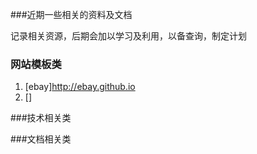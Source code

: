 ###近期一些相关的资料及文档

记录相关资源，后期会加以学习及利用，以备查询，制定计划

### 网站模板类
1. [ebay]http://ebay.github.io
2. []


###技术相关类



###文档相关类



